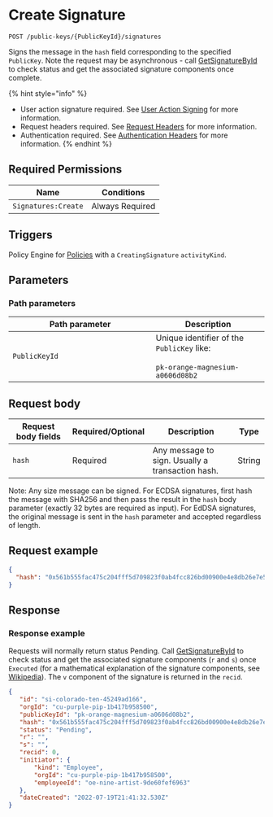 # Create Signature

`POST /public-keys/{PublicKeyId}/signatures`

Signs the message in the `hash` field corresponding to the specified `PublicKey`. Note the request may be asynchronous - call [GetSignatureById](getsignaturebyid.md) to check status and get the associated signature components once complete.

{% hint style="info" %}
* User action signature required. See [User Action Signing](../../../authentication/user-action-signing/) for more information.
* Request headers required. See [Request Headers](../../../../getting-started/request-headers.md) for more information.
* Authentication required. See [Authentication Headers](../../../../getting-started/request-headers.md#authentication-headers) for more information.
{% endhint %}

## Required Permissions

| Name                | Conditions      |
| ------------------- | --------------- |
| `Signatures:Create` | Always Required |

## Triggers <a href="#request-body" id="request-body"></a>

Policy Engine for [Policies](../../../policy-management/policies/createpolicy.md) with a `CreatingSignature` `activityKind`.

## Parameters

### Path parameters <a href="#path-parameters" id="path-parameters"></a>

<table><thead><tr><th width="266">Path parameter</th><th>Description</th></tr></thead><tbody><tr><td><code>PublicKeyId</code></td><td>Unique identifier of the <code>PublicKey</code> like:<br><br><code>pk-orange-magnesium-a0606d08b2</code></td></tr></tbody></table>

## Request body <a href="#request-example.1" id="request-example.1"></a>

<table><thead><tr><th width="173">Request body fields</th><th width="111">Required/Optional</th><th width="268">Description</th><th>Type</th></tr></thead><tbody><tr><td><code>hash</code></td><td>Required</td><td>Any message to sign. Usually a transaction hash.</td><td>String</td></tr></tbody></table>

Note: Any size message can be signed. For ECDSA signatures, first hash the message with SHA256 and then pass the result in the `hash` body parameter (exactly 32 bytes are required as input). For EdDSA signatures, the original message is sent in the `hash` parameter and accepted regardless of length.

## Request example <a href="#request-example.1" id="request-example.1"></a>

```JSON
{
  "hash": "0x561b555fac475c204fff5d709823f0ab4fcc826bd00900e4e8db26e7e5e328b2"
}
```

## Response <a href="#response" id="response"></a>

### Response example <a href="#response-example" id="response-example"></a>

Requests will normally return status Pending. Call [GetSignatureById](getsignaturebyid.md) to check status and get the associated signature components (`r` and `s`) once `Executed` (for a mathematical explanation of the signature components, see [Wikipedia](https://en.wikipedia.org/wiki/Elliptic\_Curve\_Digital\_Signature\_Algorithm)). The `v` component of the signature is returned in the `recid`.

```json
{
   "id": "si-colorado-ten-45249ad166",
   "orgId": "cu-purple-pip-1b417b958500",
   "publicKeyId": "pk-orange-magnesium-a0606d08b2",
   "hash": "0x561b555fac475c204fff5d709823f0ab4fcc826bd00900e4e8db26e7e5e328b2",
   "status": "Pending",
   "r": "",
   "s": "",
   "recid": 0,
   "initiator": {
       "kind": "Employee",
       "orgId": "cu-purple-pip-1b417b958500",
       "employeeId": "oe-nine-artist-9de60fef6963"
   },
   "dateCreated": "2022-07-19T21:41:32.530Z"
}
```
